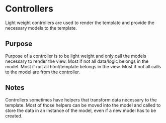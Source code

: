 Controllers
====
Light weight controllers are used to render the template and provide the necessary models to the template.

Purpose
----
Purpose of a controller is to be light weight and only call the models necessary to render the view.
Most if not all data/logic belongs in the model.
Most if not all html/template belongs in the view.
Most if not all calls to the model are from the controller.

Notes
----
Controllers sometimes have helpers that transform data necessary to the template.
Most of those helpers can be moved into the model and called to store the data in an instance of the model, even if a new model has to be created.